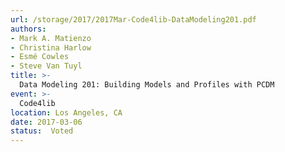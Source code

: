 ```yaml
---
url: /storage/2017/2017Mar-Code4lib-DataModeling201.pdf
authors:
- Mark A. Matienzo
- Christina Harlow
- Esmé Cowles
- Steve Van Tuyl
title: >-
  Data Modeling 201: Building Models and Profiles with PCDM
event: >-
  Code4lib
location: Los Angeles, CA
date: 2017-03-06
status:  Voted
---
```

